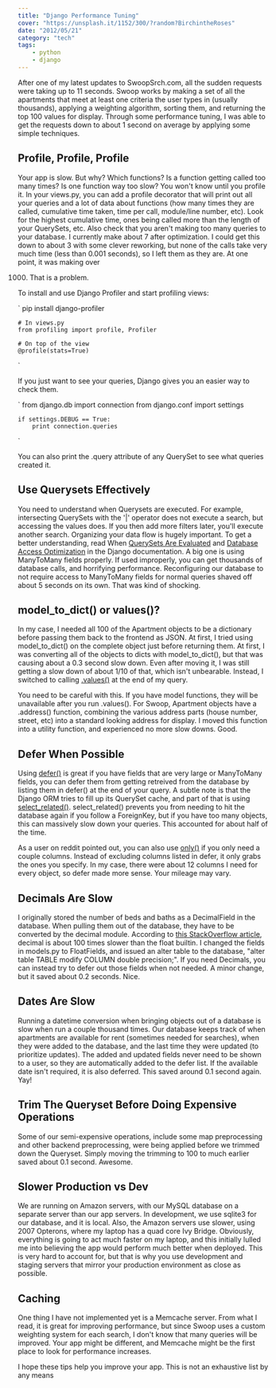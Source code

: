 ```yaml
---
title: "Django Performance Tuning"
cover: "https://unsplash.it/1152/300/?random?BirchintheRoses"
date: "2012/05/21"
category: "tech"
tags:
    - python
    - django
---
```


After one of my latest updates to SwoopSrch.com, all the sudden
requests were taking up to 11 seconds. Swoop works by making a set of
all the apartments that meet at least one criteria the user types in
(usually thousands), applying a weighting algorithm, sorting them, and
returning the top 100 values for display. Through some performance
tuning, I was able to get the requests down to about 1 second on average
by applying some simple techniques.

## Profile, Profile, Profile

Your app is slow. But why? Which functions? Is a function getting called
too many times? Is one function way too slow? You won't know until you
profile it. In your views.py, you can add a profile decorator that will
print out all your queries and a lot of data about functions (how many
times they are called, cumulative time taken, time per call, module/line
number, etc). Look for the highest cumulative time, ones being called
more than the length of your QuerySets, etc. Also check that you aren't
making too many queries to your database. I currently make about 7 after
optimization. I could get this down to about 3 with some clever
reworking, but none of the calls take very much time (less than 0.001
seconds), so I left them as they are. At one point, it was making over

1000. That is a problem.

To install and use Django Profiler and start profiling views:

`
pip install django-profiler

    # In views.py
    from profiling import profile, Profiler

    # On top of the view
    @profile(stats=True)

`

If you just want to see your queries, Django gives you an easier way to
check them.

`
from django.db import connection
from django.conf import settings

    if settings.DEBUG == True:
        print connection.queries

`

You can also print the .query attribute of any QuerySet to see what
queries created it.

## Use Querysets Effectively

You need to understand when Querysets are executed. For example,
intersecting QuerySets with the '\|' operator does not execute a search,
but accessing the values does. If you then add more filters later,
you'll execute another search. Organizing your data flow is hugely
important. To get a better understanding, read When [QuerySets Are
Evaluated](https://docs.djangoproject.com/en/1.1/ref/models/querysets/#when-querysets-are-evaluated) and [Database Access Optimization](https://docs.djangoproject.com/en/1.1/topics/db/optimization/) in the Django
documentation. A big one is using ManyToMany fields properly. If used
improperly, you can get thousands of database calls, and horrifying
performance. Reconfiguring our database to not require access to
ManyToMany fields for normal queries shaved off about 5 seconds on its
own. That was kind of shocking.

## model_to_dict() or values()?

In my case, I needed all 100 of the Apartment objects to be a dictionary
before passing them back to the frontend as JSON. At first, I tried
using model_to_dict() on the complete object just before returning
them. At first, I was converting all of the objects to dicts with
model_to_dict(), but that was causing about a 0.3 second slow down.
Even after moving it, I was still getting a slow down of about 1/10 of
that, which isn't unbearable. Instead, I switched to calling
[.values()](https://docs.djangoproject.com/en/dev/ref/models/querysets/#django.db.models.query.QuerySet.values) at the end of my query.

You need to be careful with this. If you have model functions, they will
be unavailable after you run .values(). For Swoop, Apartment objects
have a .address() function, combining the various address parts (house
number, street, etc) into a standard looking address for display. I
moved this function into a utility function, and experienced no more
slow downs. Good.

## Defer When Possible

Using [defer()](https://docs.djangoproject.com/en/dev/ref/models/querysets/#django.db.models.query.QuerySet.defer) is great if you have fields that are very large or
ManyToMany fields, you can defer them from getting retreived from the
database by listing them in defer() at the end of your query. A subtle
note is that the Django ORM tries to fill up its QuerySet cache, and
part of that is using [select_related()](https://docs.djangoproject.com/en/dev/ref/models/querysets/#select-related). select_related() prevents
you from needing to hit the database again if you follow a ForeignKey,
but if you have too many objects, this can massively slow down your
queries. This accounted for about half of the time.

As a user on reddit pointed out, you can also use [only()](https://docs.djangoproject.com/en/dev/ref/models/querysets/#django.db.models.query.QuerySet.only) if you only
need a couple columns. Instead of excluding columns listed in defer, it
only grabs the ones you specify. In my case, there were about 12 columns
I need for every object, so defer made more sense. Your mileage may
vary.

## Decimals Are Slow

I originally stored the number of beds and baths as a DecimalField in
the database. When pulling them out of the database, they have to be
converted by the decimal module. According to [this StackOverflow
article](http://stackoverflow.com/questions/195116/python-decimal), decimal is about 100 times slower than the float builtin. I
changed the fields in models.py to FloatFields, and issued an alter
table to the database, "alter table TABLE modify COLUMN double
precision;". If you need Decimals, you can instead try to defer out
those fields when not needed. A minor change, but it saved about 0.2
seconds. Nice.

## Dates Are Slow

Running a datetime conversion when bringing objects out of a database is
slow when run a couple thousand times. Our database keeps track of when
apartments are available for rent (sometimes needed for searches), when
they were added to the database, and the last time they were updated (to
prioritize updates). The added and updated fields never need to be shown
to a user, so they are automatically added to the defer list. If the
available date isn't required, it is also deferred. This saved around
0.1 second again. Yay!

## Trim The Queryset Before Doing Expensive Operations

Some of our semi-expensive operations, include some map preprocessing
and other backend preprocessing, were being applied before we trimmed
down the Queryset. Simply moving the trimming to 100 to much earlier
saved about 0.1 second. Awesome.

## Slower Production vs Dev

We are running on Amazon servers, with our MySQL database on a separate
server than our app servers. In development, we use sqlite3 for our
database, and it is local. Also, the Amazon servers use slower, using
2007 Opterons, where my laptop has a quad core Ivy Bridge. Obviously,
everything is going to act much faster on my laptop, and this initially
lulled me into believing the app would perform much better when
deployed. This is very hard to account for, but that is why you use
development and staging servers that mirror your production environment
as close as possible.

## Caching

One thing I have not implemented yet is a Memcache server. From what I
read, it is great for improving performance, but since Swoop uses a
custom weighting system for each search, I don't know that many queries
will be improved. Your app might be different, and Memcache might be the
first place to look for performance increases.

I hope these tips help you improve your app. This is not an exhaustive
list by any means
